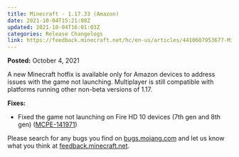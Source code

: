 ```yaml
---
title: Minecraft - 1.17.33 (Amazon)
date: 2021-10-04T15:21:08Z
updated: 2021-10-04T16:01:03Z
categories: Release Changelogs
link: https://feedback.minecraft.net/hc/en-us/articles/4410607953677-Minecraft-1-17-33-Amazon
---
```


**Posted:** October 4, 2021

A new Minecraft hotfix is available only for Amazon devices to address issues with the game not launching. Multiplayer is still compatible with platforms running other non-beta versions of 1.17. 

**Fixes:**

- Fixed the game not launching on Fire HD 10 devices (7th gen and 8th gen) ([MCPE-141971](https://bugs.mojang.com/browse/MCPE-141971))

Please search for any bugs you find on [bugs.mojang.com](https://bugs.mojang.com/) and let us know what you think at [feedback.minecraft.net](https://feedback.minecraft.net/).
